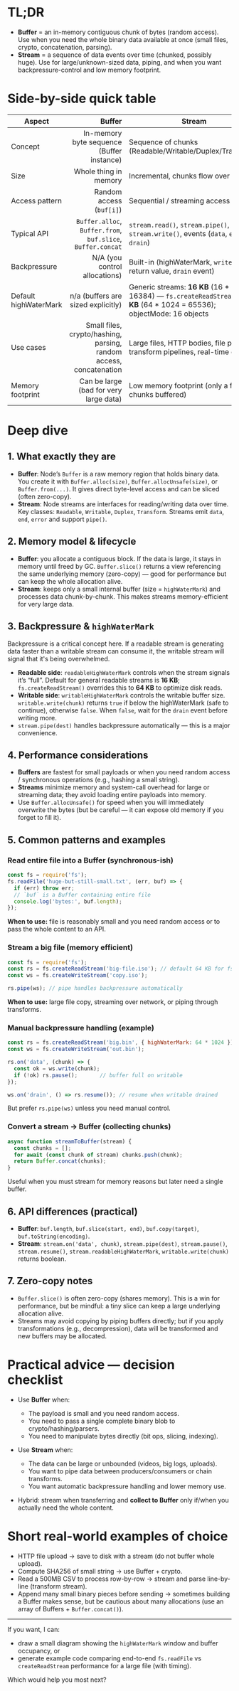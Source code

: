 <!-- # Buffers and Streams

Based on the interview guidelines, let's explore the key concepts of **Streams** and **Buffers** in Node.js. This is a very common topic that demonstrates a strong understanding of how Node.js handles data.

### 1. Buffers

**What is a Buffer?**

A **Buffer** is a temporary storage area in memory. In Node.js, the `Buffer` class is a global object that provides a way to handle raw binary data. Think of it as an array of integers, where each integer represents a byte of data. Since JavaScript doesn't have a native way to deal with binary data, the `Buffer` class was introduced to fill this gap. It's used for interacting with lower-level data like file contents or network packets.

**Key characteristics of Buffers:**

* **Fixed-Size:** Once a buffer is allocated, its size cannot be changed.
* **Raw Binary Data:** Buffers are designed to store raw, unencoded data.
* **Efficient:** They are highly efficient because they directly map to a specific area of memory.
* **Example:** When you read a small file using `fs.readFile()`, Node.js reads the entire file into a buffer in memory before processing it.

**Example Code:**

```javascript
// Creates a buffer of 16 bytes, filled with zeros
const buf = Buffer.alloc(16);

// Writes a string to the buffer
buf.write('Hello, Node.js!');

// Reads the buffer content
console.log(buf.toString()); // Output: Hello, Node.js!
```

-----

### 2\. Streams

**What is a Stream?**

A **Stream** is an abstract interface for working with streaming data. It's a way of handling data in chunks rather than all at once. Instead of loading an entire file into memory (which a buffer does), a stream reads or writes data piece by piece. This is crucial for handling large files or continuous data sources like network connections, as it conserves memory and prevents your application from crashing due to memory limits.

**Analogy:** Think of a **Buffer** as a bucket that holds a fixed amount of water. You have to wait for the entire bucket to fill before you can use the water. A **Stream**, on the other hand, is like a pipe. Water flows continuously through the pipe, and you can start using it as it arrives, without waiting for the whole pipe to fill.

**Types of Streams:**

Node.js has four main types of streams:

* **Readable Streams:** For reading data (e.g., `fs.createReadStream()`).
* **Writable Streams:** For writing data (e.g., `fs.createWriteStream()`).
* **Duplex Streams:** Both readable and writable (e.g., network sockets).
* **Transform Streams:** A type of duplex stream that can modify or transform data as it is written and read (e.g., zlib compression).

**Key characteristics of Streams:**

* **Non-Blocking:** Streams are inherently non-blocking and work asynchronously with the Event Loop.
* **Memory Efficiency:** They handle large amounts of data without loading it all into RAM.
* **Piping:** Streams can be connected together using the `.pipe()` method, making it easy to create a data processing pipeline.

**Example Code:**

```javascript
const fs = require('fs');

const readStream = fs.createReadStream('./large_file.txt');
const writeStream = fs.createWriteStream('./new_file.txt');

// Pipe the data from the readable stream to the writable stream
readStream.pipe(writeStream);

readStream.on('end', () => {
  console.log('File has been copied using a stream!');
});
```

-----

### 3\. Streams vs. Buffers: The Core Difference

**Buffers** are for holding a **chunk of data in memory**. They are the **raw data structure**.

**Streams** are for **moving data over time**. They are the **API or interface** that uses buffers internally to manage the flow of data.

The key takeaway is that streams are memory-efficient, while buffers are not. Using a stream is always the preferred method for handling large files or network data. Buffers are used internally by streams to hold the small chunks of data as they are being read or written.

-----

### 4\. Key Topic: Piping

**Piping** is a core concept that demonstrates the power of streams. The `.pipe()` method is the most elegant way to connect two streams, a readable stream and a writable stream.

**Working:** When you call `readableStream.pipe(writableStream)`, Node.js does a few things automatically:

* It starts reading from the readable stream.
* As soon as a chunk of data (a buffer) is read, it writes that chunk to the writable stream.
* It manages the flow of data to prevent the writable stream from being overwhelmed by the readable stream (a concept known as **backpressure**).

**Backpressure** is a critical concept here. If a readable stream is generating data faster than a writable stream can consume it, the writable stream will signal that it's being overwhelmed. The readable stream will then pause until the writable stream is ready to accept more data, preventing memory from being filled up. The `.pipe()` method handles this backpressure automatically, making it very robust.

  

  
 -->

# TL;DR

* **Buffer** = an in-memory contiguous chunk of bytes (random access). Use when you need the whole binary data available at once (small files, crypto, concatenation, parsing).
* **Stream** = a sequence of data events over time (chunked, possibly huge). Use for large/unknown-sized data, piping, and when you want backpressure-control and low memory footprint.

# Side-by-side quick table

| Aspect                |                                                             Buffer | Stream                                                                                                                          |
| --------------------- | -----------------------------------------------------------------: | ------------------------------------------------------------------------------------------------------------------------------- |
| Concept               |                          In-memory byte sequence (Buffer instance) | Sequence of chunks (Readable/Writable/Duplex/Transform)                                                                         |
| Size                  |                                              Whole thing in memory | Incremental, chunks flow over time                                                                                              |
| Access pattern        |                                           Random access (`buf[i]`) | Sequential / streaming access                                                                                                   |
| Typical API           |        `Buffer.alloc`, `Buffer.from`, `buf.slice`, `Buffer.concat` | `stream.read()`, `stream.pipe()`, `stream.write()`, events (`data`, `end`, `drain`)                                             |
| Backpressure          |                                      N/A (you control allocations) | Built-in (highWaterMark, `write()` return value, `drain` event)                                                                 |
| Default highWaterMark |                                 n/a (buffers are sized explicitly) | Generic streams: **16 KB** (16 \* 1024 = 16384) — `fs.createReadStream`: **64 KB** (64 \* 1024 = 65536); objectMode: 16 objects |
| Use cases             | Small files, crypto/hashing, parsing, random access, concatenation | Large files, HTTP bodies, file piping, transform pipelines, real-time data                                                      |
| Memory footprint      |                             Can be large (bad for very large data) | Low memory footprint (only a few chunks buffered)                                                                               |

# Deep dive

## 1. What exactly they are

* **Buffer**: Node’s `Buffer` is a raw memory region that holds binary data. You create it with `Buffer.alloc(size)`, `Buffer.allocUnsafe(size)`, or `Buffer.from(...)`. It gives direct byte-level access and can be sliced (often zero-copy).
* **Stream**: Node streams are interfaces for reading/writing data over time. Key classes: `Readable`, `Writable`, `Duplex`, `Transform`. Streams emit `data`, `end`, `error` and support `pipe()`.

## 2. Memory model & lifecycle

* **Buffer**: you allocate a contiguous block. If the data is large, it stays in memory until freed by GC. `Buffer.slice()` returns a view referencing the same underlying memory (zero-copy) — good for performance but can keep the whole allocation alive.
* **Stream**: keeps only a small internal buffer (size = `highWaterMark`) and processes data chunk-by-chunk. This makes streams memory-efficient for very large data.

## 3. Backpressure & `highWaterMark`

Backpressure is a critical concept here. If a readable stream is generating data faster than a writable stream can consume it, the writable stream will signal that it's being overwhelmed.

* **Readable side**: `readableHighWaterMark` controls when the stream signals it’s “full”. Default for general readable streams is **16 KB**; `fs.createReadStream()` overrides this to **64 KB** to optimize disk reads.
* **Writable side**: `writableHighWaterMark` controls the writable buffer size. `writable.write(chunk)` returns `true` if below the highWaterMark (safe to continue), otherwise `false`. When `false`, wait for the `drain` event before writing more.
* `stream.pipe(dest)` handles backpressure automatically — this is a major convenience.

## 4. Performance considerations

* **Buffers** are fastest for small payloads or when you need random access / synchronous operations (e.g., hashing a small string).
* **Streams** minimize memory and system-call overhead for large or streaming data; they avoid loading entire payloads into memory.
* Use `Buffer.allocUnsafe()` for speed when you will immediately overwrite the bytes (but be careful — it can expose old memory if you forget to fill it).

## 5. Common patterns and examples

### Read entire file into a Buffer (synchronous-ish)

```js
const fs = require('fs');
fs.readFile('huge-but-still-small.txt', (err, buf) => {
  if (err) throw err;
  // `buf` is a Buffer containing entire file
  console.log('bytes:', buf.length);
});
```

**When to use:** file is reasonably small and you need random access or to pass the whole content to an API.

### Stream a big file (memory efficient)

```js
const fs = require('fs');
const rs = fs.createReadStream('big-file.iso'); // default 64 KB for fs streams
const ws = fs.createWriteStream('copy.iso');

rs.pipe(ws); // pipe handles backpressure automatically
```

**When to use:** large file copy, streaming over network, or piping through transforms.

### Manual backpressure handling (example)

```js
const rs = fs.createReadStream('big.bin', { highWaterMark: 64 * 1024 });
const ws = fs.createWriteStream('out.bin');

rs.on('data', (chunk) => {
  const ok = ws.write(chunk);
  if (!ok) rs.pause();       // buffer full on writable
});

ws.on('drain', () => rs.resume()); // resume when writable drained
```

But prefer `rs.pipe(ws)` unless you need manual control.

### Convert a stream → Buffer (collecting chunks)

```js
async function streamToBuffer(stream) {
  const chunks = [];
  for await (const chunk of stream) chunks.push(chunk);
  return Buffer.concat(chunks);
}
```

Useful when you must stream for memory reasons but later need a single buffer.

## 6. API differences (practical)

* **Buffer**: `buf.length`, `buf.slice(start, end)`, `buf.copy(target)`, `buf.toString(encoding)`.
* **Stream**: `stream.on('data', chunk)`, `stream.pipe(dest)`, `stream.pause()`, `stream.resume()`, `stream.readableHighWaterMark`, `writable.write(chunk)` returns boolean.

## 7. Zero-copy notes

* `Buffer.slice()` is often zero-copy (shares memory). This is a win for performance, but be mindful: a tiny slice can keep a large underlying allocation alive.
* Streams may avoid copying by piping buffers directly; but if you apply transformations (e.g., decompression), data will be transformed and new buffers may be allocated.

# Practical advice — decision checklist

* Use **Buffer** when:

  * The payload is small and you need random access.
  * You need to pass a single complete binary blob to crypto/hashing/parsers.
  * You need to manipulate bytes directly (bit ops, slicing, indexing).
* Use **Stream** when:

  * The data can be large or unbounded (videos, big logs, uploads).
  * You want to pipe data between producers/consumers or chain transforms.
  * You want automatic backpressure handling and lower memory use.
* Hybrid: stream when transferring and **collect to Buffer** only if/when you actually need the whole content.

# Short real-world examples of choice

* HTTP file upload → save to disk with a stream (do not buffer whole upload).
* Compute SHA256 of small string → use Buffer + crypto.
* Read a 500MB CSV to process row-by-row → stream and parse line-by-line (transform stream).
* Append many small binary pieces before sending → sometimes building a Buffer makes sense, but be cautious about many allocations (use an array of Buffers + `Buffer.concat()`).

---

If you want, I can:

* draw a small diagram showing the `highWaterMark` window and buffer occupancy, or
* generate example code comparing end-to-end `fs.readFile` vs `createReadStream` performance for a large file (with timing).

Which would help you most next?
